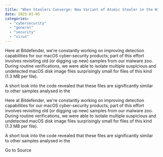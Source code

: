 ```yaml
---
title: "When Stealers Converge: New Variant of Atomic Stealer in the Wild"
date: 2025-01-05
categories: 
  - "cybersecurity"
  - "general"
  - "security"
  - "virus"
---
```


Here at Bitdefender, we're constantly working on improving detection capabilities for our macOS cyber-security products; part of this effort involves revisiting old (or digging up new) samples from our malware zoo. During routine verifications, we were able to isolate multiple suspicious and undetected macOS disk image files surprisingly small for files of this kind (1.3 MB per file).

A short look into the code revealed that these files are significantly similar to other samples analysed in the

Here at Bitdefender, we're constantly working on improving detection capabilities for our macOS cyber-security products; part of this effort involves revisiting old (or digging up new) samples from our malware zoo. During routine verifications, we were able to isolate multiple suspicious and undetected macOS disk image files surprisingly small for files of this kind (1.3 MB per file).

A short look into the code revealed that these files are significantly similar to other samples analysed in the

Go to Source
